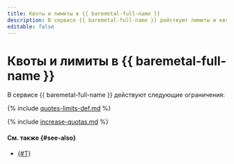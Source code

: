 ```yaml
---
title: Квоты и лимиты в {{ baremetal-full-name }}
description: В сервисе {{ baremetal-full-name }} действуют лимиты и квоты на серверы и виртуальные сетевые сегменты (VRF). Более подробно об ограничениях в сервисе вы узнаете из данной статьи.
editable: false
---
```


# Квоты и лимиты в {{ baremetal-full-name }}

В сервисе {{ baremetal-full-name }} действуют следующие ограничения:

{% include [quotes-limits-def.md](../../_includes/quotes-limits-def.md) %}

{% include [increase-quotas.md](../../_includes/increase-quotas.md) %}

#### См. также {#see-also}

* [{#T}](./network-restrictions.md)